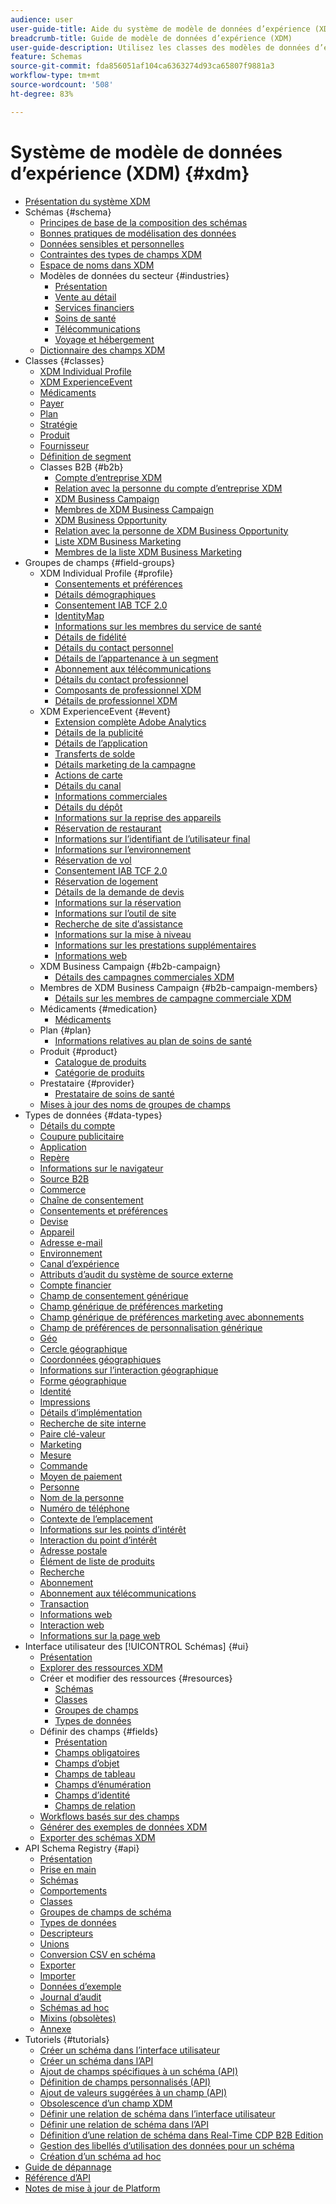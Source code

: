 ```yaml
---
audience: user
user-guide-title: Aide du système de modèle de données d’expérience (XDM)
breadcrumb-title: Guide de modèle de données d’expérience (XDM)
user-guide-description: Utilisez les classes des modèles de données d’expérience (XDM) et les groupes de champs de schéma pour normaliser les données d’expérience.
feature: Schemas
source-git-commit: fda856051af104ca6363274d93ca65807f9881a3
workflow-type: tm+mt
source-wordcount: '508'
ht-degree: 83%

---
```



# Système de modèle de données d’expérience (XDM) {#xdm}

* [Présentation du système XDM](home.md)
* Schémas {#schema}
   * [Principes de base de la composition des schémas](schema/composition.md)
   * [Bonnes pratiques de modélisation des données](schema/best-practices.md)
   * [Données sensibles et personnelles](./schema/sensitive-and-personal-data.md)
   * [Contraintes des types de champs XDM](schema/field-constraints.md)
   * [Espace de noms dans XDM](./schema/namespaces.md)
   * Modèles de données du secteur {#industries}
      * [Présentation](./schema/industries/overview.md)
      * [Vente au détail](./schema/industries/retail.md)
      * [Services financiers](./schema/industries/financial.md)
      * [Soins de santé](./schema/industries/healthcare.md)
      * [Télécommunications](./schema/industries/telecom.md)
      * [Voyage et hébergement](./schema/industries/travel-hospitality.md)
   * [Dictionnaire des champs XDM](schema/field-dictionary.md)
* Classes {#classes}
   * [XDM Individual Profile](./classes/individual-profile.md)
   * [XDM ExperienceEvent](./classes/experienceevent.md)
   * [Médicaments](./classes/medication.md)
   * [Payer](./classes/payer.md)
   * [Plan](./classes/plan.md)
   * [Stratégie](./classes/policy.md)
   * [Produit](./classes/product.md)
   * [Fournisseur](./classes/provider.md)
   * [Définition de segment](./classes/segment-definition.md)
   * Classes B2B {#b2b}
      * [Compte d’entreprise XDM](./classes/b2b/business-account.md)
      * [Relation avec la personne du compte d’entreprise XDM](./classes/b2b/business-account-person-relation.md)
      * [XDM Business Campaign](./classes/b2b/business-campaign.md)
      * [Membres de XDM Business Campaign](./classes/b2b/business-campaign-members.md)
      * [XDM Business Opportunity](./classes/b2b/business-opportunity.md)
      * [Relation avec la personne de XDM Business Opportunity](./classes/b2b/business-opportunity-person-relation.md)
      * [Liste XDM Business Marketing](./classes/b2b/business-marketing-list.md)
      * [Membres de la liste XDM Business Marketing](./classes/b2b/business-marketing-list-members.md)
* Groupes de champs {#field-groups}
   * XDM Individual Profile {#profile}
      * [Consentements et préférences](./field-groups/profile/consents.md)
      * [Détails démographiques](./field-groups/profile/demographic-details.md)
      * [Consentement IAB TCF 2.0](./field-groups/profile/iab.md)
      * [IdentityMap](./field-groups/profile/identitymap.md)
      * [Informations sur les membres du service de santé](./field-groups/profile/healthcare-member-details.md)
      * [Détails de fidélité](./field-groups/profile/loyalty-details.md)
      * [Détails du contact personnel](./field-groups/profile/personal-contact-details.md)
      * [Détails de l’appartenance à un segment](./field-groups/profile/segmentation.md)
      * [Abonnement aux télécommunications](./field-groups/profile/telecom-subscription.md)
      * [Détails du contact professionnel](./field-groups/profile/work-contact-details.md)
      * [Composants de professionnel XDM](./field-groups/profile/business-person-components.md)
      * [Détails de professionnel XDM](./field-groups/profile/business-person-details.md)
   * XDM ExperienceEvent {#event}
      * [Extension complète Adobe Analytics](./field-groups/event/analytics-full-extension.md)
      * [Détails de la publicité](./field-groups/event/advertising-details.md)
      * [Détails de l’application](./field-groups/event/application-details.md)
      * [Transferts de solde](./field-groups/event/balance-transfers.md)
      * [Détails marketing de la campagne](./field-groups/event/campaign-marketing-details.md)
      * [Actions de carte](./field-groups/event/card-actions.md)
      * [Détails du canal](./field-groups/event/channel-details.md)
      * [Informations commerciales](./field-groups/event/commerce-details.md)
      * [Détails du dépôt](./field-groups/event/deposit-details.md)
      * [Informations sur la reprise des appareils](./field-groups/event/device-trade-in-details.md)
      * [Réservation de restaurant](./field-groups/event/dining-reservation.md)
      * [Informations sur l’identifiant de l’utilisateur final](./field-groups/event/enduserids.md)
      * [Informations sur l’environnement](./field-groups/event/environment-details.md)
      * [Réservation de vol](./field-groups/event/flight-reservation.md)
      * [Consentement IAB TCF 2.0](./field-groups/event/iab.md)
      * [Réservation de logement](./field-groups/event/lodging-reservation.md)
      * [Détails de la demande de devis](./field-groups/event/quote-request-details.md)
      * [Informations sur la réservation](./field-groups/event/reservation-details.md)
      * [Informations sur l’outil de site](./field-groups/event/sitetool-details.md)
      * [Recherche de site d’assistance](./field-groups/event/support-site-search.md)
      * [Informations sur la mise à niveau](./field-groups/event/upgrade-details.md)
      * [Informations sur les prestations supplémentaires](./field-groups/event/upsell-details.md)
      * [Informations web](./field-groups/event/web-details.md)
   * XDM Business Campaign {#b2b-campaign}
      * [Détails des campagnes commerciales XDM](./field-groups/b2b-campaign/details.md)
   * Membres de XDM Business Campaign {#b2b-campaign-members}
      * [Détails sur les membres de campagne commerciale XDM](./field-groups/b2b-campaign-members/details.md)
   * Médicaments {#medication}
      * [Médicaments](./field-groups/medication/healthcare-medication.md)
   * Plan {#plan}
      * [Informations relatives au plan de soins de santé](./field-groups/plan/healthcare-plan-details.md)
   * Produit {#product}
      * [Catalogue de produits](./field-groups/product/product-catalog.md)
      * [Catégorie de produits](./field-groups/product/product-category.md)
   * Prestataire {#provider}
      * [Prestataire de soins de santé](./field-groups/provider/healthcare-provider.md)
   * [Mises à jour des noms de groupes de champs](./field-groups/name-updates.md)
* Types de données {#data-types}
   * [Détails du compte](./data-types/account-details.md)
   * [Coupure publicitaire](./data-types/ad-break.md)
   * [Application](./data-types/application.md)
   * [Repère](./data-types/beacon.md)
   * [Informations sur le navigateur](./data-types/browser-details.md)
   * [Source B2B](./data-types/b2b-source.md)
   * [Commerce](./data-types/commerce.md)
   * [Chaîne de consentement](./data-types/consent-string.md)
   * [Consentements et préférences](./data-types/consents.md)
   * [Devise](./data-types/currency.md)
   * [Appareil](./data-types/device.md)
   * [Adresse e-mail](./data-types/email-address.md)
   * [Environnement](./data-types/environment.md)
   * [Canal d’expérience](./data-types/experience-channel.md)
   * [Attributs d’audit du système de source externe](./data-types/external-source-system-audit-attributes.md)
   * [Compte financier](./data-types/financial-account.md)
   * [Champ de consentement générique](./data-types/consent-field.md)
   * [Champ générique de préférences marketing](./data-types/marketing-field.md)
   * [Champ générique de préférences marketing avec abonnements](./data-types/marketing-field-subscriptions.md)
   * [Champ de préférences de personnalisation générique](./data-types/personalization-field.md)
   * [Géo](./data-types/geo.md)
   * [Cercle géographique](./data-types/geo-circle.md)
   * [Coordonnées géographiques](./data-types/geo-coordinates.md)
   * [Informations sur l’interaction géographique](./data-types/geo-interaction-details.md)
   * [Forme géographique](./data-types/geo-shape.md)
   * [Identité](./data-types/identity.md)
   * [Impressions](./data-types/impressions.md)
   * [Détails d’implémentation](./data-types/implementation-details.md)
   * [Recherche de site interne](./data-types/internal-site-search.md)
   * [Paire clé-valeur](./data-types/key-value-pair.md)
   * [Marketing](./data-types/marketing.md)
   * [Mesure](./data-types/measure.md)
   * [Commande](./data-types/order.md)
   * [Moyen de paiement](./data-types/payment-item.md)
   * [Personne](./data-types/person.md)
   * [Nom de la personne](./data-types/person-name.md)
   * [Numéro de téléphone](./data-types/phone-number.md)
   * [Contexte de l’emplacement](./data-types/place-context.md)
   * [Informations sur les points d’intérêt](./data-types/poi-details.md)
   * [Interaction du point d’intérêt](./data-types/poi-interaction.md)
   * [Adresse postale](./data-types/postal-address.md)
   * [Élément de liste de produits](./data-types/product-list-item.md)
   * [Recherche](./data-types/search.md)
   * [Abonnement](./data-types/subscription.md)
   * [Abonnement aux télécommunications](./data-types/telecom-subscription.md)
   * [Transaction](./data-types/transaction.md)
   * [Informations web](./data-types/web-information.md)
   * [Interaction web](./data-types/web-interaction.md)
   * [Informations sur la page web](./data-types/webpage-details.md)
* Interface utilisateur des [!UICONTROL Schémas] {#ui}
   * [Présentation](./ui/overview.md)
   * [Explorer des ressources XDM](./ui/explore.md)
   * Créer et modifier des ressources {#resources}
      * [Schémas](./ui/resources/schemas.md)
      * [Classes](./ui/resources/classes.md)
      * [Groupes de champs](./ui/resources/field-groups.md)
      * [Types de données](./ui/resources/data-types.md)
   * Définir des champs {#fields}
      * [Présentation](./ui/fields/overview.md)
      * [Champs obligatoires](./ui/fields/required.md)
      * [Champs d’objet](./ui/fields/object.md)
      * [Champs de tableau](./ui/fields/array.md)
      * [Champs d’énumération](./ui/fields/enum.md)
      * [Champs d’identité](./ui/fields/identity.md)
      * [Champs de relation](./ui/fields/relationship.md)
   * [Workflows basés sur des champs](./ui/field-based-workflows.md)
   * [Générer des exemples de données XDM](./ui/sample.md)
   * [Exporter des schémas XDM](./ui/export.md)
* API Schema Registry {#api}
   * [Présentation](api/overview.md)
   * [Prise en main](api/getting-started.md)
   * [Schémas](api/schemas.md)
   * [Comportements](api/behaviors.md)
   * [Classes](api/classes.md)
   * [Groupes de champs de schéma](api/field-groups.md)
   * [Types de données](api/data-types.md)
   * [Descripteurs](api/descriptors.md)
   * [Unions](api/unions.md)
   * [Conversion CSV en schéma](api/csv-to-schema.md)
   * [Exporter](api/export.md)
   * [Importer](api/import.md)
   * [Données d’exemple](api/sample-data.md)
   * [Journal d’audit](api/audit-log.md)
   * [Schémas ad hoc](api/ad-hoc.md)
   * [Mixins (obsolètes)](api/mixins.md)
   * [Annexe](api/appendix.md)
* Tutoriels {#tutorials}
   * [Créer un schéma dans l’interface utilisateur](tutorials/create-schema-ui.md)
   * [Créer un schéma dans l’API](tutorials/create-schema-api.md)
   * [Ajout de champs spécifiques à un schéma (API)](./tutorials/specific-fields-api.md)
   * [Définition de champs personnalisés (API)](./tutorials/custom-fields-api.md)
   * [Ajout de valeurs suggérées à un champ (API)](tutorials/suggested-values.md)
   * [Obsolescence d’un champ XDM](tutorials/field-deprecation.md)
   * [Définir une relation de schéma dans l’interface utilisateur](tutorials/relationship-ui.md)
   * [Définir une relation de schéma dans l’API](tutorials/relationship-api.md)
   * [Définition d’une relation de schéma dans Real-Time CDP B2B Edition](tutorials/relationship-b2b.md)
   * [Gestion des libellés d’utilisation des données pour un schéma](tutorials/labels.md)
   * [Création d’un schéma ad hoc](tutorials/ad-hoc.md)
* [Guide de dépannage](troubleshooting-guide.md)
* [Référence d’API](https://www.adobe.io/experience-platform-apis/references/schema-registry/)
* [Notes de mise à jour de Platform](https://experienceleague.adobe.com/docs/experience-platform/release-notes/latest.html?lang=fr)